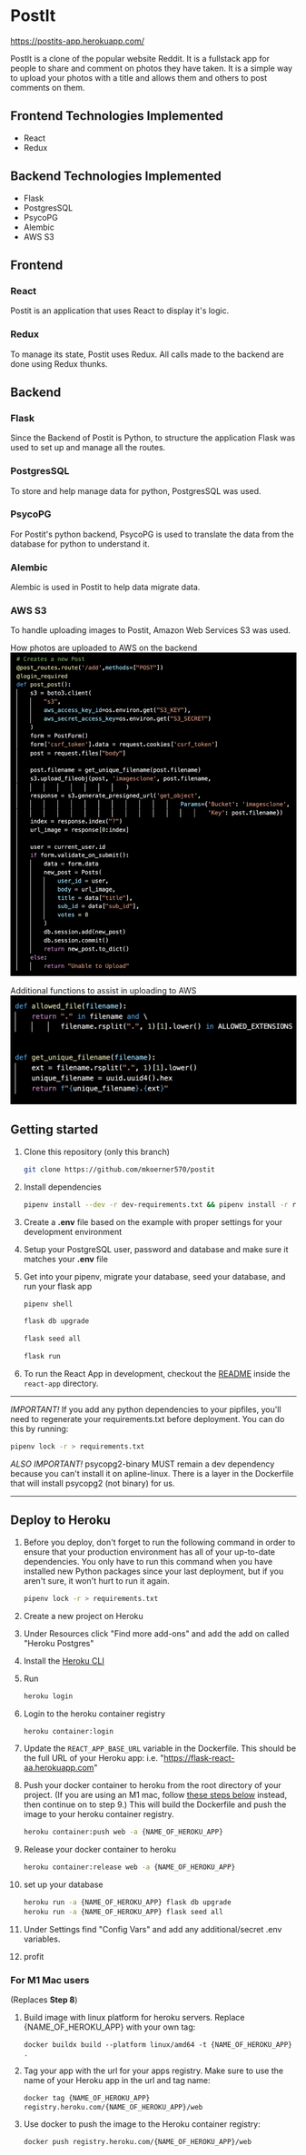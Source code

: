 # PostIt
https://postits-app.herokuapp.com/

PostIt is a clone of the popular website Reddit. It is a fullstack app for people to share and comment on photos they have taken. It is a simple way to upload your photos with a title and allows them and others to post comments on them.

## Frontend Technologies Implemented
   * React
   * Redux

## Backend Technologies Implemented
   * Flask
   * PostgresSQL
   * PsycoPG
   * Alembic
   * AWS S3


## Frontend
### React
Postit is an application that uses React to display it's logic.
### Redux
To manage its state, Postit uses Redux. All calls made to the backend are done using Redux thunks.


## Backend
### Flask
Since the Backend of Postit is Python, to structure the application Flask was used to set up and manage all the routes.
### PostgresSQL
To store and help manage data for python, PostgresSQL was used.
### PsycoPG
For Postit's python backend, PsycoPG is used to translate the data from the database for python to understand it.
### Alembic
Alembic is used in Postit to help data migrate data.
### AWS S3
To handle uploading images to Postit, Amazon Web Services S3 was used.

How photos are uploaded to AWS on the backend
![Post](https://raw.githubusercontent.com/mkoerner570/postit/search/assets/Screen%20Shot%202022-01-27%20at%2011.13.31%20AM.png)

Additional functions to assist in uploading to AWS
![Helper](https://raw.githubusercontent.com/mkoerner570/postit/search/assets/Screen%20Shot%202022-01-27%20at%2010.59.38%20AM.png)

## Getting started

1. Clone this repository (only this branch)

   ```bash
   git clone https://github.com/mkoerner570/postit
   ```

2. Install dependencies

      ```bash
      pipenv install --dev -r dev-requirements.txt && pipenv install -r requirements.txt
      ```

3. Create a **.env** file based on the example with proper settings for your
   development environment
4. Setup your PostgreSQL user, password and database and make sure it matches your **.env** file

5. Get into your pipenv, migrate your database, seed your database, and run your flask app

   ```bash
   pipenv shell
   ```

   ```bash
   flask db upgrade
   ```

   ```bash
   flask seed all
   ```

   ```bash
   flask run
   ```

6. To run the React App in development, checkout the [README](./react-app/README.md) inside the `react-app` directory.

***
*IMPORTANT!*
   If you add any python dependencies to your pipfiles, you'll need to regenerate your requirements.txt before deployment.
   You can do this by running:

   ```bash
   pipenv lock -r > requirements.txt
   ```

*ALSO IMPORTANT!*
   psycopg2-binary MUST remain a dev dependency because you can't install it on apline-linux.
   There is a layer in the Dockerfile that will install psycopg2 (not binary) for us.
***

## Deploy to Heroku

1. Before you deploy, don't forget to run the following command in order to
ensure that your production environment has all of your up-to-date
dependencies. You only have to run this command when you have installed new
Python packages since your last deployment, but if you aren't sure, it won't
hurt to run it again.

   ```bash
   pipenv lock -r > requirements.txt
   ```

2. Create a new project on Heroku
3. Under Resources click "Find more add-ons" and add the add on called "Heroku Postgres"
4. Install the [Heroku CLI](https://devcenter.heroku.com/articles/heroku-command-line)
5. Run

   ```bash
   heroku login
   ```

6. Login to the heroku container registry

   ```bash
   heroku container:login
   ```

7. Update the `REACT_APP_BASE_URL` variable in the Dockerfile.
   This should be the full URL of your Heroku app: i.e. "https://flask-react-aa.herokuapp.com"
8. Push your docker container to heroku from the root directory of your project.
   (If you are using an M1 mac, follow [these steps below](#for-m1-mac-users) instead, then continue on to step 9.)
   This will build the Dockerfile and push the image to your heroku container registry.

   ```bash
   heroku container:push web -a {NAME_OF_HEROKU_APP}
   ```

9. Release your docker container to heroku

      ```bash
      heroku container:release web -a {NAME_OF_HEROKU_APP}
      ```

10. set up your database

      ```bash
      heroku run -a {NAME_OF_HEROKU_APP} flask db upgrade
      heroku run -a {NAME_OF_HEROKU_APP} flask seed all
      ```

11. Under Settings find "Config Vars" and add any additional/secret .env
variables.

12. profit

### For M1 Mac users

(Replaces **Step 8**)

1. Build image with linux platform for heroku servers. Replace
{NAME_OF_HEROKU_APP} with your own tag:

   ```bash=
   docker buildx build --platform linux/amd64 -t {NAME_OF_HEROKU_APP} .
   ```

2. Tag your app with the url for your apps registry. Make sure to use the name
of your Heroku app in the url and tag name:

   ```bash=2
   docker tag {NAME_OF_HEROKU_APP} registry.heroku.com/{NAME_OF_HEROKU_APP}/web
   ```

3. Use docker to push the image to the Heroku container registry:

   ```bash=3
   docker push registry.heroku.com/{NAME_OF_HEROKU_APP}/web
   ```
